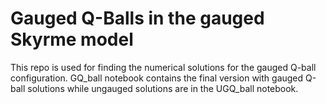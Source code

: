 # Gauged Q-Balls in the gauged Skyrme model
This repo is used for finding the numerical solutions for the gauged Q-ball configuration. GQ_ball notebook contains the final version with gauged Q-ball solutions while ungauged solutions are in the UGQ_ball notebook.  
